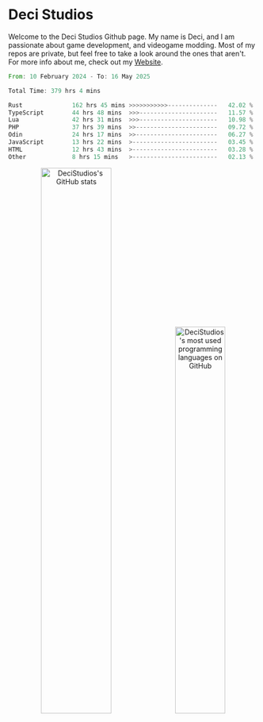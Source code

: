 # Deci Studios
Welcome to the Deci Studios Github page. My name is Deci, and I am passionate about game development, and videogame modding. Most of my repos are private, but feel free to take a look around the ones that aren't.
For more info about me, check out my <a href="https://decidev.co.uk" target="_blank">Website</a>.
<!--START_SECTION:waka-->

```rust
From: 10 February 2024 - To: 16 May 2025

Total Time: 379 hrs 4 mins

Rust              162 hrs 45 mins >>>>>>>>>>>--------------   42.02 %
TypeScript        44 hrs 48 mins  >>>----------------------   11.57 %
Lua               42 hrs 31 mins  >>>----------------------   10.98 %
PHP               37 hrs 39 mins  >>-----------------------   09.72 %
Odin              24 hrs 17 mins  >>-----------------------   06.27 %
JavaScript        13 hrs 22 mins  >------------------------   03.45 %
HTML              12 hrs 43 mins  >------------------------   03.28 %
Other             8 hrs 15 mins   >------------------------   02.13 %
```

<!--END_SECTION:waka-->
<p align="center">
  <a href="https://github.com/anuraghazra/github-readme-stats" target="_blank"><img src="https://github-readme-stats.vercel.app/api?username=decistudios&show_icons=true&count_private=true&theme=omni&hide_border=true" alt="DeciStudios's GitHub stats" width="53.1%" /></a>
  <a href="https://github.com/anuraghazra/github-readme-stats" target="_blank"><img width="44.7%" src="https://github-readme-stats.vercel.app/api/top-langs/?username=decistudios&theme=omni&layout=compact&hide_border=true&langs_count=6" alt="DeciStudios's most used programming languages on GitHub" /></a>
</p>


